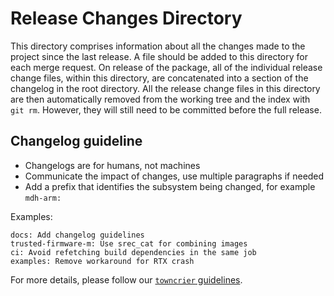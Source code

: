 # Release Changes Directory

This directory comprises information about all the changes made to the project since the last release.
A file should be added to this directory for each merge request. On release of the package, all of the
individual release change files, within this directory, are concatenated into a section of
the changelog in the root directory. All the release change files in this directory are
then automatically removed from the working tree and the index with `git rm`. However, they will still need to be committed before the full release.

## Changelog guideline

- Changelogs are for humans, not machines
- Communicate the impact of changes, use multiple paragraphs if needed
- Add a prefix that identifies the subsystem being changed, for example `mdh-arm:`

Examples:

```
docs: Add changelog guidelines
trusted-firmware-m: Use srec_cat for combining images
ci: Avoid refetching build dependencies in the same job
examples: Remove workaround for RTX crash
```

For more details, please follow our [`towncrier` guidelines](https://gitlab.arm.com/iot/open-iot-sdk/tools/developer-tools/-/blob/main/templates/towncrier/README.md).

